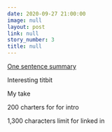 ```yaml
---
date: 2020-09-27 21:00:00
image: null
layout: post
link: null
story_number: 3
title: null
---
```


[One sentence summary](www.example.com)

Interesting titbit

My take

200 charters for for intro

1,300 characters limit for linked in